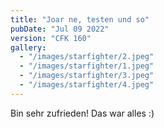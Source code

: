 ```yaml
---
title: "Joar ne, testen und so"
pubDate: "Jul 09 2022"
version: "CFK 160"
gallery:
  - "/images/starfighter/2.jpeg"
  - "/images/starfighter/1.jpeg"
  - "/images/starfighter/3.jpeg"
  - "/images/starfighter/4.jpeg"
---
```


Bin sehr zufrieden! Das war alles :)

